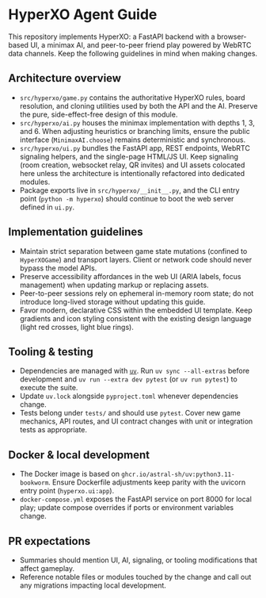 # HyperXO Agent Guide

This repository implements HyperXO: a FastAPI backend with a browser-based UI, a minimax AI, and
peer-to-peer friend play powered by WebRTC data channels. Keep the following guidelines in mind
when making changes.

## Architecture overview
- `src/hyperxo/game.py` contains the authoritative HyperXO rules, board resolution, and cloning
  utilities used by both the API and the AI. Preserve the pure, side-effect-free design of this
  module.
- `src/hyperxo/ai.py` houses the minimax implementation with depths 1, 3, and 6. When adjusting
  heuristics or branching limits, ensure the public interface (`MinimaxAI.choose`) remains
  deterministic and synchronous.
- `src/hyperxo/ui.py` bundles the FastAPI app, REST endpoints, WebRTC signaling helpers, and the
  single-page HTML/JS UI. Keep signaling (room creation, websocket relay, QR invites) and UI assets
  colocated here unless the architecture is intentionally refactored into dedicated modules.
- Package exports live in `src/hyperxo/__init__.py`, and the CLI entry point (`python -m hyperxo`)
  should continue to boot the web server defined in `ui.py`.

## Implementation guidelines
- Maintain strict separation between game state mutations (confined to `HyperXOGame`) and transport
  layers. Client or network code should never bypass the model APIs.
- Preserve accessibility affordances in the web UI (ARIA labels, focus management) when updating
  markup or replacing assets.
- Peer-to-peer sessions rely on ephemeral in-memory room state; do not introduce long-lived storage
  without updating this guide.
- Favor modern, declarative CSS within the embedded UI template. Keep gradients and icon styling
  consistent with the existing design language (light red crosses, light blue rings).

## Tooling & testing
- Dependencies are managed with [`uv`](https://github.com/astral-sh/uv). Run `uv sync --all-extras`
  before development and `uv run --extra dev pytest` (or `uv run pytest`) to execute the suite.
- Update `uv.lock` alongside `pyproject.toml` whenever dependencies change.
- Tests belong under `tests/` and should use `pytest`. Cover new game mechanics, API routes, and UI
  contract changes with unit or integration tests as appropriate.

## Docker & local development
- The Docker image is based on `ghcr.io/astral-sh/uv:python3.11-bookworm`. Ensure Dockerfile
  adjustments keep parity with the uvicorn entry point (`hyperxo.ui:app`).
- `docker-compose.yml` exposes the FastAPI service on port 8000 for local play; update compose
  overrides if ports or environment variables change.

## PR expectations
- Summaries should mention UI, AI, signaling, or tooling modifications that affect gameplay.
- Reference notable files or modules touched by the change and call out any migrations impacting
  local development.

